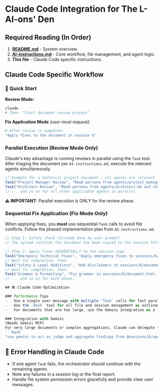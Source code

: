 # Claude Code Integration for The L-AI-ons' Den

## Required Reading (In Order)

1. **[README.md](README.md)** - System overview.
2. **[AI-instructions.md](AI-instructions.md)** - Core workflow, file management, and agent logic.
3. **This file** - Claude Code specific instructions.

## Claude Code Specific Workflow

### 🚀 Quick Start

**Review Mode:**

```bash
claude
# Then: "Start document review process"
```

**Fix Application Mode** *(user must request)*:

```bash
# After review is complete:
"Apply fixes to the document in session 6"
```

### Parallel Execution (Review Mode Only)

Claude's key advantage is running reviews in parallel using the `Task` tool. After triaging the document per `AI-instructions.md`, execute the relevant agents simultaneously.

```javascript
// Example for a technical project document - all agents are relevant
Task("Project Manager Review", "Read persona from agents/project_manager.md and review input/doc.pdf. Save to sessions/6/agent_results/project_manager.md")
Task("Architect Review", "Read persona from agents/architect.md and review input/doc.pdf. Save to sessions/6/agent_results/architect.md")
// ... and so on for all other applicable agents in parallel.
```

**⚠️ IMPORTANT**: Parallel execution is ONLY for the review phase.

### Sequential Fix Application (Fix Mode Only)

When applying fixes, you **must** use sequential `Task` calls to avoid file conflicts. Follow the phased implementation plan from `AI-instructions.md`.

```javascript
// Step 1: Safety check (already done by user prompt)
// The system confirms the document has been copied to the session folder.

// Step 2: Apply fixes SEQUENTIALLY to the session copy
Task("Emergency Technical Fixes", "Apply emergency fixes to sessions/6/document.html...")
// Wait for completion, then:
Task("Safety & Legal Additions", "Add disclaimers to sessions/6/document.html...")
// Wait for completion, then:
Task("Grammar & Formatting", "Fix grammar in sessions/6/document.html...")
// ... and so on for each phase.```

## 🛠️ Claude Code Optimization

### Performance Tips
-   Use a single user message with multiple `Task` calls for fast parallel reviews.
-   Use the `Bash` tool for all file and session management as outlined in `AI-instructions.md`.
-   For documents that are too large, use the Gemini integration as a fallback.

### Integration with Gemini
(Needs Gemini MCP)
For very large documents or complex aggregations, Claude can delegate to Gemini.
```bash
"use gemini to act as judge and aggregate findings from @sessions/6/agent_results/"
```

## 🚨 Error Handling in Claude Code

- If one agent `Task` fails, the orchestrator should continue with the remaining agents.
- Note any failures in a session log or the final report.
- Handle file system permission errors gracefully and provide clear user messages.